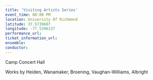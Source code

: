```yaml
---
title: 'Visiting Artists Series'
event_time: 08:00 PM
location: University Of Richmond
latitude: 37.5739607
longitude: -77.5396137
performance_url:
ticket_information_url:
ensemble:
conductor:
---
```

Camp Concert Hall

Works by Heiden, Wanamaker, Broening, Vaughan-Williams, Albright
